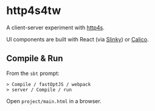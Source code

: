 # http4s4tw

A client-server experiment with [http4s](https://http4s.org).

UI components are built with React (via [Slinky](https://slinky.dev)) or [Calico](https://www.armanbilge.com/calico/).

## Compile & Run

From the `sbt` prompt:

```
> Compile / fastOptJS / webpack
> server / Compile / run
```

Open `project/main.html` in a browser.
